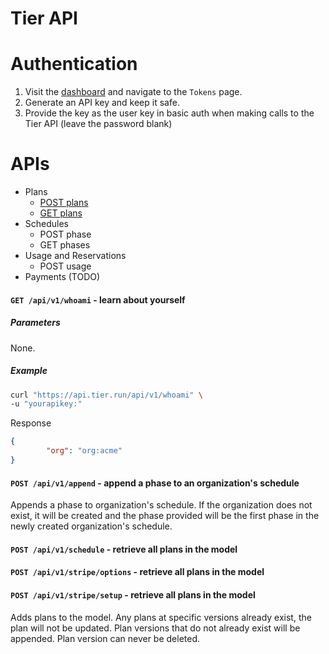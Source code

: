 # Tier API

# Authentication

1. Visit the [dashboard](https://app.tier.run) and navigate to the `Tokens` page.
2. Generate an API key and keep it safe.
3. Provide the key as the user key in basic auth when making calls to the Tier API (leave the password blank)

# APIs

* Plans
  * [POST plans](#plans-post)
  * [GET plans](#plans-get)
* Schedules
  * POST phase
  * GET phases
* Usage and Reservations
  * POST usage
* Payments (TODO)

<a name="whoami-get"></a>

#### `GET /api/v1/whoami` - learn about yourself

##### Parameters

None.

##### Example

```sh
curl "https://api.tier.run/api/v1/whoami" \
-u "yourapikey:"
```

Response

```json
{
        "org": "org:acme"
}
```
<a name="plans-post"></a>

#### `POST /api/v1/append` - append a phase to an organization's schedule

Appends a phase to organization's schedule. If the organization does not exist,
it will be created and the phase provided will be the first phase in the newly created organization's schedule.

<a name="plans-post"></a>

#### `POST /api/v1/schedule` - retrieve all plans in the model
#### `POST /api/v1/stripe/options` - retrieve all plans in the model
#### `POST /api/v1/stripe/setup` - retrieve all plans in the model

Adds plans to the model. Any plans at specific versions already exist, the plan will not be updated. Plan versions that do not already exist will be appended. Plan version can never be deleted.

###### 

